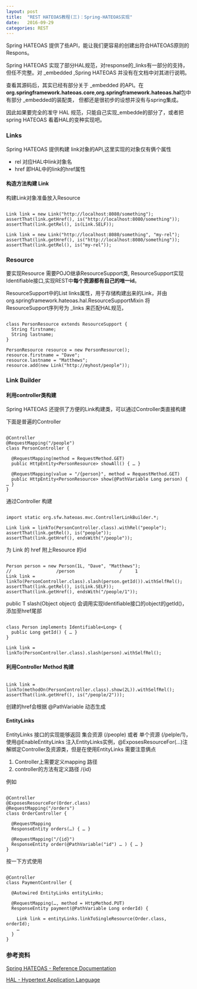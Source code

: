 ```yaml
---
layout: post
title:  "REST HATEOAS教程(三)：Spring-HATEOAS实现"
date:   2016-09-29
categories: REST
---
```



Spring HATEOAS 提供了些API，能让我们更容易的创建出符合HATEOAS原则的Respons。

Spring HATEOAS 实现了部分HAL规范，对response的_links有一部分的支持，但任不完整。对 _embedded ,Spring HATEOAS 并没有在文档中对其进行说明。

查看其源码后，其实已经有部分关于 _embedded 的API。在**org.springframework.hateoas.core**,**org.springframework.hateoas.hal**包中有部分 _embedded的装配类， 但都还是很初步的设想并没有与spring集成。

因此如果要完全的准守 HAL 规范，只能自己实现_embedde的部分了，或者把spring HATEOAS 看着HAL的变种实现吧。

### Links

Spring HATEOAS 提供构建 link对象的API,这里实现的对象仅有俩个属性

* rel 对应HAL中link对象名
* href 即HAL中的link的href属性

#### 构造方法构建 Link

构建Link对象准备放入Resource

~~~

Link link = new Link("http://localhost:8080/something");
assertThat(link.getHref(), is("http://localhost:8080/something"));
assertThat(link.getRel(), is(Link.SELF));

Link link = new Link("http://localhost:8080/something", "my-rel");
assertThat(link.getHref(), is("http://localhost:8080/something"));
assertThat(link.getRel(), is("my-rel"));

~~~

### Resource

要实现Resource 需要POJO继承ResourceSupport类, ResourceSupport实现Identifiable<Link>接口,实现REST中**每个资源都有自己的唯一id**。 

ResourceSupport中的List<Link> links属性，用于存储构建出来的Link，并由org.springframework.hateoas.hal.ResourceSupportMixin 将ResourceSupport序列号为 _links 来匹配HAL规范，


~~~

class PersonResource extends ResourceSupport {
  String firstname;
  String lastname;
}

PersonResource resource = new PersonResource();
resource.firstname = "Dave";
resource.lastname = "Matthews";
resource.add(new Link("http://myhost/people"));

~~~

### Link Builder

#### 利用controller类构建

Spring HATEOAS 还提供了方便的Link构建类，可以通过Controller类直接构建

下面是普遍的Controller

~~~

@Controller
@RequestMapping("/people")
class PersonController {

  @RequestMapping(method = RequestMethod.GET)
  public HttpEntity<PersonResource> showAll() { … }

  @RequestMapping(value = "/{person}", method = RequestMethod.GET)
  public HttpEntity<PersonResource> show(@PathVariable Long person) { … }
}

~~~

通过Controller 构建

~~~

import static org.sfw.hateoas.mvc.ControllerLinkBuilder.*;

Link link = linkTo(PersonController.class).withRel("people");
assertThat(link.getRel(), is("people"));
assertThat(link.getHref(), endsWith("/people"));

~~~

为 Link 的 href 附上Resource 的id

~~~

Person person = new Person(1L, "Dave", "Matthews");
//                 /person                 /     1
Link link = linkTo(PersonController.class).slash(person.getId()).withSelfRel();
assertThat(link.getRel(), is(Link.SELF));
assertThat(link.getHref(), endsWith("/people/1"));

~~~

public T slash(Object object) 会调用实现Identifiable接口的object的getId()，添加至href尾部

~~~

class Person implements Identifiable<Long> {
  public Long getId() { … }
}

Link link = linkTo(PersonController.class).slash(person).withSelfRel();

~~~

#### 利用Controller Method 构建

~~~

Link link = linkTo(methodOn(PersonController.class).show(2L)).withSelfRel();
assertThat(link.getHref(), is("/people/2")));

~~~ 

创建的href会根据 @PathVariable 动态生成

#### EntityLinks

EntityLinks 接口的实现能够返回 集合资源 (/people) 或者 单个资源 (/pelple/1)，使用@EnableEntityLinks 注入EntityLinks实例，@ExposesResourceFor(…)注解绑定Controller及资源类，但是在使用EntityLinks 需要注意俩点

1. Controller上需要定义mapping 路径
2. controller的方法有定义路径 /{id}

例如

~~~

@Controller
@ExposesResourceFor(Order.class)
@RequestMapping("/orders")
class OrderController {

  @RequestMapping
  ResponseEntity orders(…) { … }

  @RequestMapping("/{id}")
  ResponseEntity order(@PathVariable("id") … ) { … }
}

~~~

按一下方式使用

~~~

@Controller
class PaymentController {

  @Autowired EntityLinks entityLinks;

  @RequestMapping(…, method = HttpMethod.PUT)
  ResponseEntity payment(@PathVariable Long orderId) {

    Link link = entityLinks.linkToSingleResource(Order.class, orderId);
    …
  }
}
~~~







### 参考资料

[Spring HATEOAS - Reference Documentation](http://docs.spring.io/spring-hateoas/docs/0.20.0.RELEASE/reference/html/)

[HAL - Hypertext Application Language](http://stateless.co/hal_specification.html)
